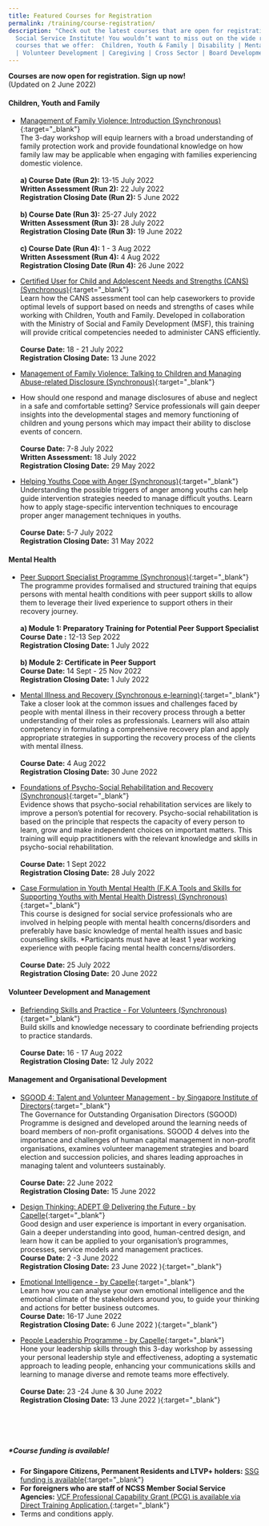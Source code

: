 ```yaml
---
title: Featured Courses for Registration
permalink: /training/course-registration/
description: "Check out the latest courses that are open for registration at the
  Social Service Institute! You wouldn’t want to miss out on the wide range of
  courses that we offer:  Children, Youth & Family | Disability | Mental Health
  | Volunteer Development | Caregiving | Cross Sector | Board Development "
---
```

**Courses are now open for registration. Sign up now!**
<br>(Updated on 2 June 2022)

#### **Children, Youth and Family**

* [Management of Family Violence: Introduction (Synchronous)](https://iltms.ssi.gov.sg/registration/#/Course?coursecode=SCYF197){:target="_blank"}   <br> The 3-day workshop will equip learners with a broad understanding of family protection work and provide foundational knowledge on how family law may be applicable when engaging with families experiencing domestic violence. 
<br><br>**a) Course Date (Run 2):** 13-15 July 2022
<br>**Written Assessment (Run 2):** 22 July 2022
<br> **Registration Closing Date (Run 2):** 5 June 2022
<br><br>**b) Course Date (Run 3):** 25-27 July 2022
<br>**Written Assessment (Run 3):** 28 July 2022
<br> **Registration Closing Date (Run 3):** 19 June 2022
<br><br>**c) Course Date (Run 4):** 1 - 3 Aug 2022
<br>**Written Assessment (Run 4):** 4 Aug 2022
<br> **Registration Closing Date (Run 4):** 26 June 2022


* [Certified User for Child and Adolescent Needs and Strengths (CANS) (Synchronous)](https://iltms.ssi.gov.sg/registration/#/Course?coursecode=SCYF5894){:target="_blank"}   <br> Learn how the CANS assessment tool can help caseworkers to provide optimal levels of support based on needs and strengths of cases while working with Children, Youth and Family. Developed in collaboration with the Ministry of Social and Family Development (MSF), this training will provide critical competencies needed to administer CANS efficiently. 
<br><br>**Course Date:** 18 - 21 July 2022
<br> **Registration Closing Date:** 13 June 2022

* [Management of Family Violence: Talking to Children and Managing Abuse-related Disclosure (Synchronous)](https://iltms.ssi.gov.sg/registration/#/Course?coursecode=SCYF5502){:target="_blank"}   <br> 
* How should one respond and manage disclosures of abuse and neglect in a safe and comfortable setting? Service professionals will gain deeper insights into the developmental stages and memory functioning of children and young persons which may impact their ability to disclose events of concern. 
<br><br>**Course Date:** 7-8 July 2022
<br>**Written Assessment:** 18 July 2022
<br> **Registration Closing Date:** 29 May 2022

* [Helping Youths Cope with Anger (Synchronous)]( https://iltms.ssi.gov.sg/registration/#/Course?coursecode=SCYF5158){:target="_blank"}   <br> Understanding the possible triggers of anger among youths can help guide intervention strategies needed to manage difficult youths. Learn how to apply stage-specific intervention techniques to encourage proper anger management techniques in youths. 
<br><br>**Course Date:** 5-7 July 2022
<br> **Registration Closing Date:** 31 May 2022

#### **Mental Health**
* [Peer Support Specialist Programme (Synchronous)](https://www.ssi.gov.sg/training/cet-programmes/peer-support-specialist-programme/){:target="_blank"}  <br> 
The programme provides formalised and structured training that equips persons with mental health conditions with peer support skills to allow them to leverage their lived experience to support others in their recovery 
journey. 
<br><br>**a) Module 1: Preparatory Training for Potential Peer Support Specialist <br>Course Date :** 12-13 Sep 2022
<br>**Registration Closing Date:** 1 July 2022 <br>
<br>**b) Module 2: Certificate in Peer Support
<br>Course Date:** 14 Sept - 25 Nov 2022
<br> **Registration Closing Date:** 1 July 2022

* [Mental Illness and Recovery (Synchronous e-learning)](https://iltms.ssi.gov.sg/registration/#/Course?coursecode=SDIS5911){:target="_blank"}  <br> 
Take a closer look at the common issues and challenges faced by people with mental illness in their recovery process through a better understanding of their roles as professionals. Learners will also attain competency in formulating a comprehensive recovery plan and apply appropriate strategies in supporting the recovery process of the clients with mental illness.
<br><br>**Course Date:** 4 Aug 2022
<br> **Registration Closing Date:** 30 June 2022

* [Foundations of Psycho-Social Rehabilitation and Recovery (Synchronous)](https://iltms.ssi.gov.sg/registration/#/Course?coursecode=SMTH387){:target="_blank"}  <br> 
Evidence shows that psycho-social rehabilitation services are likely to improve a person’s potential for recovery. Psycho-social rehabilitation is based on the principle that respects the capacity of every person to learn, grow and make independent choices on important matters.  This training will equip practitioners with the relevant knowledge and skills in psycho-social rehabilitation. <br>
<br>**Course Date:** 1 Sept 2022
<br> **Registration Closing Date:** 28 July 2022

* [Case Formulation in Youth Mental Health (F.K.A Tools and Skills for Supporting Youths with Mental Health Distress) (Synchronous)](https://iltms.ssi.gov.sg/registration/#/Course?coursecode=SCYF5408){:target="_blank"}  <br> 
This course is designed for social service professionals who are involved in helping people with mental health concerns/disorders and preferably have basic knowledge of mental health issues and basic counselling skills. *Participants must have at least 1 year working experience with people facing mental health concerns/disorders.<br>
<br>**Course Date:** 25 July 2022
<br> **Registration Closing Date:** 20 June 2022

#### **Volunteer Development and Management**
* [Befriending Skills and Practice - For Volunteers (Synchronous)]( https://iltms.ssi.gov.sg/registration/#/Course?coursecode=SVDM5311){:target="_blank"}   <br> Build skills and knowledge necessary to coordinate befriending projects to practice standards.  <br><br>**Course Date:** 16 - 17 Aug 2022
<br> **Registration Closing Date:** 12 July 2022


#### **Management and Organisational Development**

* [SGOOD 4: Talent and Volunteer Management - by Singapore Institute of Directors](https://www.sid.org.sg/Web/Professional_Development/Courses/Essentials/NPO/SGD/SGD4.aspx){:target="_blank"} 
<br>The Governance for Outstanding Organisation Directors (SGOOD) Programme is designed and developed around the learning needs of board members of non-profit organisations. SGOOD 4 delves into the importance and challenges of human capital management in non-profit organisations, examines volunteer management strategies and board election and succession policies, and shares leading approaches in managing talent and volunteers sustainably.  
<br>**Course Date:** 22 June 2022 
<br>**Registration Closing Date:**  15 June 2022 


* [Design Thinking: ADEPT @ Delivering the Future - by Capelle](https://forms.office.com/pages/responsepage.aspx?id=WAT0ZDjeME-aLwqsTTzqYRJFQsX6ZkNPj0vOPikWhYNUNUNSWTZNRURIQ0pVWEhLQk5YWkROTFE4Wi4u&web=1&wdLOR=cE5839D4F-FB53-433E-898D-BC2664ACBFC7){:target="_blank"} 
<br>Good design and user experience is important in every organisation. Gain a deeper understanding into good, human-centred design, and learn how it can be applied to your organisation’s programmes, processes, service models and management practices. 
<br>**Course Date:** 2 -3 June 2022 
<br>**Registration Closing Date:**  23 June 2022 
){:target="_blank"} 

* [Emotional Intelligence - by Capelle](https://forms.office.com/pages/responsepage.aspx?id=WAT0ZDjeME-aLwqsTTzqYRJFQsX6ZkNPj0vOPikWhYNUNUNSWTZNRURIQ0pVWEhLQk5YWkROTFE4Wi4u&web=1&wdLOR=cE5839D4F-FB53-433E-898D-BC2664ACBFC7){:target="_blank"} 
<br>Learn how you can analyse your own emotional intelligence and the emotional climate of the stakeholders around you, to guide your thinking and actions for better business outcomes. <br>**Course Date:** 16-17 June 2022 
<br>**Registration Closing Date:**  6 June 2022 
){:target="_blank"} 

* [People Leadership Programme - by Capelle](https://forms.office.com/pages/responsepage.aspx?id=WAT0ZDjeME-aLwqsTTzqYRJFQsX6ZkNPj0vOPikWhYNUNUNSWTZNRURIQ0pVWEhLQk5YWkROTFE4Wi4u&web=1&wdLOR=cE5839D4F-FB53-433E-898D-BC2664ACBFC7){:target="_blank"} 
<br>Hone your leadership skills through this 3-day workshop by assessing your personal leadership style and effectiveness, adopting a systematic approach to leading people, enhancing your communications skills and learning to manage diverse and remote teams more effectively.  
<br>**Course Date:** 23 -24 June & 30 June 2022
<br>**Registration Closing Date:**  13 June 2022 
){:target="_blank"} 


<br>
<br>
<br>

##### ***Course funding is available!**
* **For Singapore Citizens, Permanent Residents and LTVP+ holders:** [SSG funding is available](https://www.ssg-wsg.gov.sg/individuals/training-grants-incentives.html){:target="_blank"}  <br>
* **For foreigners who are staff of NCSS Member Social Service Agencies:** [VCF Professional Capability Grant (PCG) is available via Direct Training Application.](https://www.ncss.gov.sg/grants-search/detail-page/VCFProfessionalCapabilityGrant-LocalTraining){:target="_blank"} <br>
* Terms and conditions apply.